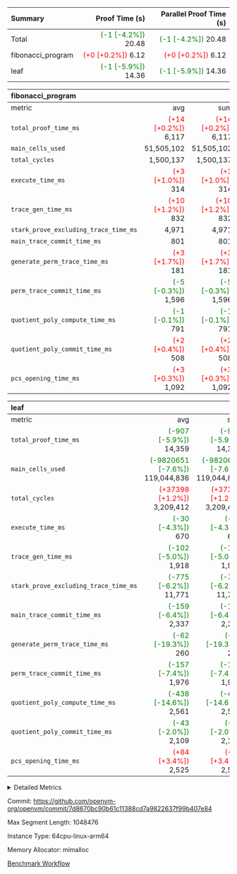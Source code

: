 | Summary | Proof Time (s) | Parallel Proof Time (s) |
|:---|---:|---:|
| Total | <span style='color: green'>(-1 [-4.2%])</span> 20.48 | <span style='color: green'>(-1 [-4.2%])</span> 20.48 |
| fibonacci_program | <span style='color: red'>(+0 [+0.2%])</span> 6.12 | <span style='color: red'>(+0 [+0.2%])</span> 6.12 |
| leaf | <span style='color: green'>(-1 [-5.9%])</span> 14.36 | <span style='color: green'>(-1 [-5.9%])</span> 14.36 |


| fibonacci_program |||||
|:---|---:|---:|---:|---:|
|metric|avg|sum|max|min|
| `total_proof_time_ms ` | <span style='color: red'>(+14 [+0.2%])</span> 6,117 | <span style='color: red'>(+14 [+0.2%])</span> 6,117 | <span style='color: red'>(+14 [+0.2%])</span> 6,117 | <span style='color: red'>(+14 [+0.2%])</span> 6,117 |
| `main_cells_used     ` |  51,505,102 |  51,505,102 |  51,505,102 |  51,505,102 |
| `total_cycles        ` |  1,500,137 |  1,500,137 |  1,500,137 |  1,500,137 |
| `execute_time_ms     ` | <span style='color: red'>(+3 [+1.0%])</span> 314 | <span style='color: red'>(+3 [+1.0%])</span> 314 | <span style='color: red'>(+3 [+1.0%])</span> 314 | <span style='color: red'>(+3 [+1.0%])</span> 314 |
| `trace_gen_time_ms   ` | <span style='color: red'>(+10 [+1.2%])</span> 832 | <span style='color: red'>(+10 [+1.2%])</span> 832 | <span style='color: red'>(+10 [+1.2%])</span> 832 | <span style='color: red'>(+10 [+1.2%])</span> 832 |
| `stark_prove_excluding_trace_time_ms` |  4,971 |  4,971 |  4,971 |  4,971 |
| `main_trace_commit_time_ms` |  801 |  801 |  801 |  801 |
| `generate_perm_trace_time_ms` | <span style='color: red'>(+3 [+1.7%])</span> 181 | <span style='color: red'>(+3 [+1.7%])</span> 181 | <span style='color: red'>(+3 [+1.7%])</span> 181 | <span style='color: red'>(+3 [+1.7%])</span> 181 |
| `perm_trace_commit_time_ms` | <span style='color: green'>(-5 [-0.3%])</span> 1,596 | <span style='color: green'>(-5 [-0.3%])</span> 1,596 | <span style='color: green'>(-5 [-0.3%])</span> 1,596 | <span style='color: green'>(-5 [-0.3%])</span> 1,596 |
| `quotient_poly_compute_time_ms` | <span style='color: green'>(-1 [-0.1%])</span> 791 | <span style='color: green'>(-1 [-0.1%])</span> 791 | <span style='color: green'>(-1 [-0.1%])</span> 791 | <span style='color: green'>(-1 [-0.1%])</span> 791 |
| `quotient_poly_commit_time_ms` | <span style='color: red'>(+2 [+0.4%])</span> 508 | <span style='color: red'>(+2 [+0.4%])</span> 508 | <span style='color: red'>(+2 [+0.4%])</span> 508 | <span style='color: red'>(+2 [+0.4%])</span> 508 |
| `pcs_opening_time_ms ` | <span style='color: red'>(+3 [+0.3%])</span> 1,092 | <span style='color: red'>(+3 [+0.3%])</span> 1,092 | <span style='color: red'>(+3 [+0.3%])</span> 1,092 | <span style='color: red'>(+3 [+0.3%])</span> 1,092 |

| leaf |||||
|:---|---:|---:|---:|---:|
|metric|avg|sum|max|min|
| `total_proof_time_ms ` | <span style='color: green'>(-907 [-5.9%])</span> 14,359 | <span style='color: green'>(-907 [-5.9%])</span> 14,359 | <span style='color: green'>(-907 [-5.9%])</span> 14,359 | <span style='color: green'>(-907 [-5.9%])</span> 14,359 |
| `main_cells_used     ` | <span style='color: green'>(-9820651 [-7.6%])</span> 119,044,836 | <span style='color: green'>(-9820651 [-7.6%])</span> 119,044,836 | <span style='color: green'>(-9820651 [-7.6%])</span> 119,044,836 | <span style='color: green'>(-9820651 [-7.6%])</span> 119,044,836 |
| `total_cycles        ` | <span style='color: red'>(+37398 [+1.2%])</span> 3,209,412 | <span style='color: red'>(+37398 [+1.2%])</span> 3,209,412 | <span style='color: red'>(+37398 [+1.2%])</span> 3,209,412 | <span style='color: red'>(+37398 [+1.2%])</span> 3,209,412 |
| `execute_time_ms     ` | <span style='color: green'>(-30 [-4.3%])</span> 670 | <span style='color: green'>(-30 [-4.3%])</span> 670 | <span style='color: green'>(-30 [-4.3%])</span> 670 | <span style='color: green'>(-30 [-4.3%])</span> 670 |
| `trace_gen_time_ms   ` | <span style='color: green'>(-102 [-5.0%])</span> 1,918 | <span style='color: green'>(-102 [-5.0%])</span> 1,918 | <span style='color: green'>(-102 [-5.0%])</span> 1,918 | <span style='color: green'>(-102 [-5.0%])</span> 1,918 |
| `stark_prove_excluding_trace_time_ms` | <span style='color: green'>(-775 [-6.2%])</span> 11,771 | <span style='color: green'>(-775 [-6.2%])</span> 11,771 | <span style='color: green'>(-775 [-6.2%])</span> 11,771 | <span style='color: green'>(-775 [-6.2%])</span> 11,771 |
| `main_trace_commit_time_ms` | <span style='color: green'>(-159 [-6.4%])</span> 2,337 | <span style='color: green'>(-159 [-6.4%])</span> 2,337 | <span style='color: green'>(-159 [-6.4%])</span> 2,337 | <span style='color: green'>(-159 [-6.4%])</span> 2,337 |
| `generate_perm_trace_time_ms` | <span style='color: green'>(-62 [-19.3%])</span> 260 | <span style='color: green'>(-62 [-19.3%])</span> 260 | <span style='color: green'>(-62 [-19.3%])</span> 260 | <span style='color: green'>(-62 [-19.3%])</span> 260 |
| `perm_trace_commit_time_ms` | <span style='color: green'>(-157 [-7.4%])</span> 1,976 | <span style='color: green'>(-157 [-7.4%])</span> 1,976 | <span style='color: green'>(-157 [-7.4%])</span> 1,976 | <span style='color: green'>(-157 [-7.4%])</span> 1,976 |
| `quotient_poly_compute_time_ms` | <span style='color: green'>(-438 [-14.6%])</span> 2,561 | <span style='color: green'>(-438 [-14.6%])</span> 2,561 | <span style='color: green'>(-438 [-14.6%])</span> 2,561 | <span style='color: green'>(-438 [-14.6%])</span> 2,561 |
| `quotient_poly_commit_time_ms` | <span style='color: green'>(-43 [-2.0%])</span> 2,109 | <span style='color: green'>(-43 [-2.0%])</span> 2,109 | <span style='color: green'>(-43 [-2.0%])</span> 2,109 | <span style='color: green'>(-43 [-2.0%])</span> 2,109 |
| `pcs_opening_time_ms ` | <span style='color: red'>(+84 [+3.4%])</span> 2,525 | <span style='color: red'>(+84 [+3.4%])</span> 2,525 | <span style='color: red'>(+84 [+3.4%])</span> 2,525 | <span style='color: red'>(+84 [+3.4%])</span> 2,525 |



<details>
<summary>Detailed Metrics</summary>

| group | num_segments | keygen_time_ms | commit_exe_time_ms |
| --- | --- | --- | --- |
| fibonacci_program | 1 | 366 | 6 | 

| group | air_name | quotient_deg | interactions | constraints |
| --- | --- | --- | --- | --- |
| fibonacci_program | AccessAdapterAir<16> | 2 | 5 | 14 | 
| fibonacci_program | AccessAdapterAir<2> | 2 | 5 | 14 | 
| fibonacci_program | AccessAdapterAir<32> | 2 | 5 | 14 | 
| fibonacci_program | AccessAdapterAir<4> | 2 | 5 | 14 | 
| fibonacci_program | AccessAdapterAir<64> | 2 | 5 | 14 | 
| fibonacci_program | AccessAdapterAir<8> | 2 | 5 | 14 | 
| fibonacci_program | BitwiseOperationLookupAir<8> | 2 | 2 | 4 | 
| fibonacci_program | MemoryMerkleAir<8> | 2 | 4 | 40 | 
| fibonacci_program | PersistentBoundaryAir<8> | 2 | 3 | 6 | 
| fibonacci_program | PhantomAir | 2 | 3 | 5 | 
| fibonacci_program | Poseidon2PeripheryAir<BabyBearParameters>, 1> | 2 | 1 | 286 | 
| fibonacci_program | ProgramAir | 1 | 1 | 4 | 
| fibonacci_program | RangeTupleCheckerAir<2> | 1 | 1 | 4 | 
| fibonacci_program | VariableRangeCheckerAir | 1 | 1 | 4 | 
| fibonacci_program | VmAirWrapper<Rv32BaseAluAdapterAir, BaseAluCoreAir<4, 8> | 2 | 19 | 43 | 
| fibonacci_program | VmAirWrapper<Rv32BaseAluAdapterAir, LessThanCoreAir<4, 8> | 2 | 17 | 39 | 
| fibonacci_program | VmAirWrapper<Rv32BaseAluAdapterAir, ShiftCoreAir<4, 8> | 2 | 23 | 90 | 
| fibonacci_program | VmAirWrapper<Rv32BranchAdapterAir, BranchEqualCoreAir<4> | 2 | 11 | 25 | 
| fibonacci_program | VmAirWrapper<Rv32BranchAdapterAir, BranchLessThanCoreAir<4, 8> | 2 | 13 | 41 | 
| fibonacci_program | VmAirWrapper<Rv32CondRdWriteAdapterAir, Rv32JalLuiCoreAir> | 2 | 10 | 22 | 
| fibonacci_program | VmAirWrapper<Rv32HintStoreAdapterAir, Rv32HintStoreCoreAir> | 2 | 15 | 17 | 
| fibonacci_program | VmAirWrapper<Rv32JalrAdapterAir, Rv32JalrCoreAir> | 2 | 16 | 20 | 
| fibonacci_program | VmAirWrapper<Rv32LoadStoreAdapterAir, LoadSignExtendCoreAir<4, 8> | 2 | 18 | 33 | 
| fibonacci_program | VmAirWrapper<Rv32LoadStoreAdapterAir, LoadStoreCoreAir<4> | 2 | 17 | 38 | 
| fibonacci_program | VmAirWrapper<Rv32MultAdapterAir, DivRemCoreAir<4, 8> | 2 | 25 | 88 | 
| fibonacci_program | VmAirWrapper<Rv32MultAdapterAir, MulHCoreAir<4, 8> | 2 | 24 | 38 | 
| fibonacci_program | VmAirWrapper<Rv32MultAdapterAir, MultiplicationCoreAir<4, 8> | 2 | 19 | 26 | 
| fibonacci_program | VmAirWrapper<Rv32RdWriteAdapterAir, Rv32AuipcCoreAir> | 2 | 11 | 15 | 
| fibonacci_program | VmConnectorAir | 2 | 3 | 9 | 
| leaf | AccessAdapterAir<2> | 4 | 5 | 12 | 
| leaf | AccessAdapterAir<4> | 4 | 5 | 12 | 
| leaf | AccessAdapterAir<8> | 4 | 5 | 12 | 
| leaf | FriReducedOpeningAir | 4 | 35 | 59 | 
| leaf | NativePoseidon2Air<BabyBearParameters>, 1> | 4 | 31 | 302 | 
| leaf | PhantomAir | 4 | 3 | 4 | 
| leaf | ProgramAir | 1 | 1 | 4 | 
| leaf | VariableRangeCheckerAir | 1 | 1 | 4 | 
| leaf | VmAirWrapper<BranchNativeAdapterAir, BranchEqualCoreAir<1> | 2 | 11 | 23 | 
| leaf | VmAirWrapper<JalNativeAdapterAir, JalCoreAir> | 4 | 7 | 6 | 
| leaf | VmAirWrapper<NativeAdapterAir<2, 0>, PublicValuesCoreAir> | 4 | 11 | 23 | 
| leaf | VmAirWrapper<NativeAdapterAir<2, 1>, FieldArithmeticCoreAir> | 4 | 15 | 23 | 
| leaf | VmAirWrapper<NativeLoadStoreAdapterAir<1>, NativeLoadStoreCoreAir<1> | 4 | 15 | 24 | 
| leaf | VmAirWrapper<NativeVectorizedAdapterAir<4>, FieldExtensionCoreAir> | 4 | 15 | 23 | 
| leaf | VmConnectorAir | 4 | 3 | 8 | 
| leaf | VolatileBoundaryAir | 4 | 4 | 16 | 

| group | air_name | idx | rows | prep_cols | perm_cols | main_cols | cells |
| --- | --- | --- | --- | --- | --- | --- | --- |
| leaf | AccessAdapterAir<2> | 0 | 524,288 |  | 16 | 11 | 14,155,776 | 
| leaf | AccessAdapterAir<4> | 0 | 262,144 |  | 16 | 13 | 7,602,176 | 
| leaf | AccessAdapterAir<8> | 0 | 65,536 |  | 16 | 17 | 2,162,688 | 
| leaf | FriReducedOpeningAir | 0 | 131,072 |  | 76 | 64 | 18,350,080 | 
| leaf | NativePoseidon2Air<BabyBearParameters>, 1> | 0 | 32,768 |  | 36 | 348 | 12,582,912 | 
| leaf | PhantomAir | 0 | 32,768 |  | 8 | 6 | 458,752 | 
| leaf | ProgramAir | 0 | 131,072 |  | 8 | 10 | 2,359,296 | 
| leaf | VariableRangeCheckerAir | 0 | 262,144 | 2 | 8 | 1 | 2,359,296 | 
| leaf | VmAirWrapper<BranchNativeAdapterAir, BranchEqualCoreAir<1> | 0 | 1,048,576 |  | 28 | 23 | 53,477,376 | 
| leaf | VmAirWrapper<JalNativeAdapterAir, JalCoreAir> | 0 | 131,072 |  | 12 | 10 | 2,883,584 | 
| leaf | VmAirWrapper<NativeAdapterAir<2, 0>, PublicValuesCoreAir> | 0 | 64 |  | 16 | 23 | 2,496 | 
| leaf | VmAirWrapper<NativeAdapterAir<2, 1>, FieldArithmeticCoreAir> | 0 | 2,097,152 |  | 20 | 30 | 104,857,600 | 
| leaf | VmAirWrapper<NativeLoadStoreAdapterAir<1>, NativeLoadStoreCoreAir<1> | 0 | 2,097,152 |  | 20 | 31 | 106,954,752 | 
| leaf | VmAirWrapper<NativeVectorizedAdapterAir<4>, FieldExtensionCoreAir> | 0 | 32,768 |  | 20 | 40 | 1,966,080 | 
| leaf | VmConnectorAir | 0 | 2 | 1 | 8 | 4 | 24 | 
| leaf | VolatileBoundaryAir | 0 | 524,288 |  | 8 | 11 | 9,961,472 | 

| group | air_name | segment | rows | prep_cols | perm_cols | main_cols | cells |
| --- | --- | --- | --- | --- | --- | --- | --- |
| fibonacci_program | AccessAdapterAir<8> | 0 | 64 |  | 24 | 17 | 2,624 | 
| fibonacci_program | BitwiseOperationLookupAir<8> | 0 | 65,536 | 3 | 8 | 2 | 655,360 | 
| fibonacci_program | MemoryMerkleAir<8> | 0 | 512 |  | 20 | 32 | 26,624 | 
| fibonacci_program | PersistentBoundaryAir<8> | 0 | 64 |  | 12 | 20 | 2,048 | 
| fibonacci_program | PhantomAir | 0 | 2 |  | 12 | 6 | 36 | 
| fibonacci_program | Poseidon2PeripheryAir<BabyBearParameters>, 1> | 0 | 256 |  | 8 | 300 | 78,848 | 
| fibonacci_program | ProgramAir | 0 | 4,096 |  | 8 | 10 | 73,728 | 
| fibonacci_program | RangeTupleCheckerAir<2> | 0 | 524,288 | 2 | 8 | 1 | 4,718,592 | 
| fibonacci_program | VariableRangeCheckerAir | 0 | 262,144 | 2 | 8 | 1 | 2,359,296 | 
| fibonacci_program | VmAirWrapper<Rv32BaseAluAdapterAir, BaseAluCoreAir<4, 8> | 0 | 1,048,576 |  | 80 | 36 | 121,634,816 | 
| fibonacci_program | VmAirWrapper<Rv32BaseAluAdapterAir, LessThanCoreAir<4, 8> | 0 | 524,288 |  | 40 | 37 | 40,370,176 | 
| fibonacci_program | VmAirWrapper<Rv32BaseAluAdapterAir, ShiftCoreAir<4, 8> | 0 | 2 |  | 52 | 53 | 210 | 
| fibonacci_program | VmAirWrapper<Rv32BranchAdapterAir, BranchEqualCoreAir<4> | 0 | 262,144 |  | 48 | 26 | 19,398,656 | 
| fibonacci_program | VmAirWrapper<Rv32BranchAdapterAir, BranchLessThanCoreAir<4, 8> | 0 | 8 |  | 56 | 32 | 704 | 
| fibonacci_program | VmAirWrapper<Rv32CondRdWriteAdapterAir, Rv32JalLuiCoreAir> | 0 | 131,072 |  | 44 | 18 | 8,126,464 | 
| fibonacci_program | VmAirWrapper<Rv32HintStoreAdapterAir, Rv32HintStoreCoreAir> | 0 | 4 |  | 36 | 26 | 248 | 
| fibonacci_program | VmAirWrapper<Rv32JalrAdapterAir, Rv32JalrCoreAir> | 0 | 16 |  | 36 | 28 | 1,024 | 
| fibonacci_program | VmAirWrapper<Rv32LoadStoreAdapterAir, LoadStoreCoreAir<4> | 0 | 32 |  | 72 | 40 | 3,584 | 
| fibonacci_program | VmAirWrapper<Rv32RdWriteAdapterAir, Rv32AuipcCoreAir> | 0 | 16 |  | 28 | 21 | 784 | 
| fibonacci_program | VmConnectorAir | 0 | 2 | 1 | 12 | 4 | 32 | 

| group | idx | trace_gen_time_ms | total_proof_time_ms | total_cycles | total_cells | stark_prove_excluding_trace_time_ms | quotient_poly_compute_time_ms | quotient_poly_commit_time_ms | perm_trace_commit_time_ms | pcs_opening_time_ms | main_trace_commit_time_ms | main_cells_used | generate_perm_trace_time_ms | execute_time_ms |
| --- | --- | --- | --- | --- | --- | --- | --- | --- | --- | --- | --- | --- | --- | --- |
| leaf | 0 | 1,918 | 14,359 | 3,209,412 | 340,134,360 | 11,771 | 2,561 | 2,109 | 1,976 | 2,525 | 2,337 | 119,044,836 | 260 | 670 | 

| group | segment | trace_gen_time_ms | total_proof_time_ms | total_cycles | total_cells | stark_prove_excluding_trace_time_ms | quotient_poly_compute_time_ms | quotient_poly_commit_time_ms | perm_trace_commit_time_ms | pcs_opening_time_ms | main_trace_commit_time_ms | main_cells_used | generate_perm_trace_time_ms | execute_time_ms |
| --- | --- | --- | --- | --- | --- | --- | --- | --- | --- | --- | --- | --- | --- | --- |
| fibonacci_program | 0 | 832 | 6,117 | 1,500,137 | 197,453,854 | 4,971 | 791 | 508 | 1,596 | 1,092 | 801 | 51,505,102 | 181 | 314 | 

</details>


Commit: https://github.com/openvm-org/openvm/commit/7d8670bc90b61c11388cd7a9822637f99b407e84

Max Segment Length: 1048476

Instance Type: 64cpu-linux-arm64

Memory Allocator: mimalloc

[Benchmark Workflow](https://github.com/openvm-org/openvm/actions/runs/12705228456)
